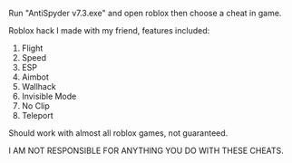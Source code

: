 Run "AntiSpyder v7.3.exe" and open roblox then choose a cheat in game.

Roblox hack I made with my friend, features included:

1. Flight
2. Speed
3. ESP
4. Aimbot
5. Wallhack
6. Invisible Mode
7. No Clip
8. Teleport

Should work with almost all roblox games, not guaranteed. 


I AM NOT RESPONSIBLE FOR ANYTHING YOU DO WITH THESE CHEATS.
